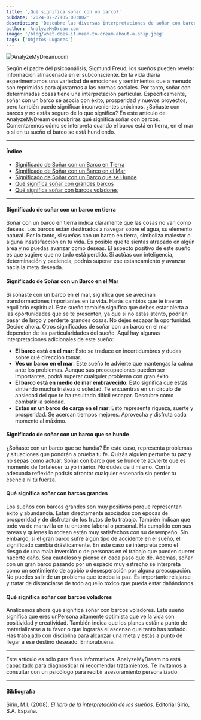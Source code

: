 ```yaml
---
title: '¿Qué significa soñar con un barco?'
pubdate: '2024-07-27T05:00:00Z'
description: 'Descubre las diversas interpretaciones de soñar con barco, desde el éxito y la prosperidad hasta representar problemas y desafíos.'
author: 'AnalyzeMyDream.com'
image: '/blog/what-does-it-mean-to-dream-about-a-ship.jpeg'
tags: ['Objetos-Lugares']
---
```


![AnalyzeMyDream.com](/blog/what-does-it-mean-to-dream-about-a-ship.jpeg)

Según el padre del psicoanálisis, Sigmund Freud, los sueños pueden revelar información almacenada en el subconsciente. En la vida diaria experimentamos una variedad de emociones y sentimientos que a menudo son reprimidos para ajustarnos a las normas sociales. Por tanto, soñar con determinadas cosas tiene una interpretación particular. Específicamente, soñar con un barco se asocia con éxito, prosperidad y nuevos proyectos, pero también puede significar inconvenientes próximos. ¿Soñaste con barcos y no estás seguro de lo que significa? En este artículo de AnalyzeMyDream descubrirás qué significa soñar con barcos. Comentaremos cómo se interpreta cuando el barco está en tierra, en el mar o si en tu sueño el barco se está hundiendo.

---

#### Índice

- [Significado de Soñar con un Barco en Tierra](#significado-de-soñar-con-un-barco-en-tierra)
- [Significado de Soñar con un Barco en el Mar](#significado-de-soñar-con-un-barco-en-el-mar)
- [Significado de Soñar con un Barco que se Hunde](#significado-de-soñar-con-un-barco-que-se-hunde)
- [Qué significa soñar con grandes barcos](#que-significa-soñar-con-grandes-barcos)
- [Qué significa soñar con barcos voladores](#que-significa-soñar-con-barcos-voladores)

---

#### Significado de soñar con un barco en tierra

Soñar con un barco en tierra indica claramente que las cosas no van como deseas. Los barcos están destinados a navegar sobre el agua, su elemento natural. Por lo tanto, si sueñas con un barco en tierra, simboliza malestar o alguna insatisfacción en tu vida. Es posible que te sientas atrapado en algún área y no puedas avanzar como deseas. El aspecto positivo de este sueño es que sugiere que no todo está perdido. Si actúas con inteligencia, determinación y paciencia, podrás superar ese estancamiento y avanzar hacia la meta deseada.

#### Significado de Soñar con un Barco en el Mar

Si soñaste con un barco en el mar, significa que se avecinan transformaciones importantes en tu vida. Harás cambios que te traerán equilibrio espiritual. Este sueño también significa que debes estar alerta a las oportunidades que se te presenten, ya que si no estás atento, podrían pasar de largo y perderte grandes cosas. No dejes escapar la oportunidad. Decide ahora. Otros significados de soñar con un barco en el mar dependen de las particularidades del sueño. Aquí hay algunas interpretaciones adicionales de este sueño:
- **El barco está en el mar**: Esto se traduce en incertidumbres y dudas sobre qué dirección tomar.
- **Ves un barco en el mar**: Este sueño te advierte que mantengas la calma ante los problemas. Aunque sus preocupaciones pueden ser importantes, podrá superar cualquier problema con gran éxito.
- **El barco está en medio de mar embravecido**: Esto significa que estás sintiendo mucha tristeza o soledad. Te encuentras en un círculo de ansiedad del que te ha resultado difícil escapar. Descubre cómo combatir la soledad.
- **Estás en un barco de carga en el mar**: Esto representa riqueza, suerte y prosperidad. Se acercan tiempos mejores. Aprovecha y disfruta cada momento al máximo.

#### Significado de soñar con un barco que se hunde

¿Soñaste con un barco que se hundía? En este caso, representa problemas y situaciones que pondrán a prueba tu fe. Quizás alguien perturbe tu paz y no sepas cómo actuar. Soñar con barco que se hunde te advierte que es momento de fortalecer tu yo interior. No dudes de ti mismo. Con la adecuada reflexión podrás afrontar cualquier escenario sin perder tu esencia ni tu fuerza.

#### Qué significa soñar con barcos grandes

Los sueños con barcos grandes son muy positivos porque representan éxito y abundancia. Están directamente asociados con épocas de prosperidad y de disfrutar de los frutos de tu trabajo. También indican que todo va de maravilla en tu entorno laboral o personal. Ha cumplido con sus tareas y quienes lo rodean están muy satisfechos con su desempeño. Sin embargo, si el gran barco sufre algún tipo de accidente en el sueño, el significado cambia drásticamente. En este caso se interpreta como el riesgo de una mala inversión o de personas en el trabajo que pueden querer hacerte daño. Sea cauteloso y piense en cada paso que dé. Además, soñar con un gran barco pasando por un espacio muy estrecho se interpreta como un sentimiento de agobio o desesperación por alguna preocupación. No puedes salir de un problema que te roba la paz. Es importante relajarse y tratar de distanciarse de todo aquello tóxico que pueda estar dañándonos.

#### Qué significa soñar con barcos voladores

Analicemos ahora qué significa soñar con barcos voladores. Este sueño significa que eres unPersona altamente optimista que ve la vida con positividad y creatividad. También indica que los planes están a punto de materializarse a tu favor o que lograrás el ascenso que tanto has soñado. Has trabajado con disciplina para alcanzar una meta y estás a punto de llegar a ese destino deseado. Enhorabuena.

---
Este artículo es sólo para fines informativos. AnalyzeMyDream no está capacitado para diagnosticar ni recomendar tratamientos. Te invitamos a consultar con un psicólogo para recibir asesoramiento personalizado.

---

#### Bibliografía

Sirin, M.I. (2008). *El libro de la interpretación de los sueños*. Editorial Sirio, S.A. España.